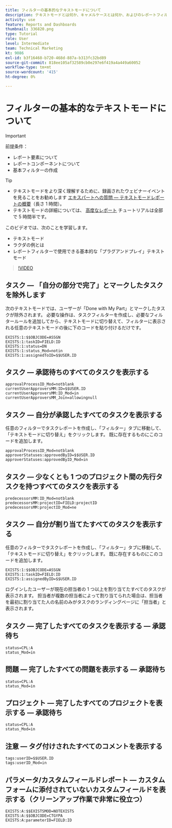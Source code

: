 ```yaml
---
title: フィルターの基本的なテキストモードについて
description: テキストモードとは何か、キャメルケースとは何か、およびのレポートフィルターで使用できる基本的な「プラグアンドプレイ」テキストモードについて説明します。 [!DNL  Workfront].
activity: use
feature: Reports and Dashboards
thumbnail: 336820.png
type: Tutorial
role: User
level: Intermediate
team: Technical Marketing
kt: 9086
exl-id: b3f16468-b720-468d-887a-b313fc32bd89
source-git-commit: 818ee105af32589cb0e297e6f419a4a449a60052
workflow-type: tm+mt
source-wordcount: '415'
ht-degree: 0%

---
```


# フィルターの基本的なテキストモードについて

>[!IMPORTANT]
>
>前提条件：
>
>* レポート要素について
>* レポートコンポーネントについて
>* 基本フィルターの作成


>[!TIP]
>
>* テキストモードをより深く理解するために、録画されたウェビナーイベントを見ることをお勧めします [エキスパートへの質問 — テキストモードレポートの概要](https://experienceleague.adobe.com/docs/workfront-events/events/reporting-and-dashboards/introduction-to-text-mode-reporting.html?lang=en)（長さ 1 時間）。
>* テキストモードの詳細については、 [高度なレポート](https://experienceleague.adobe.com/docs/workfront-learn/tutorials-workfront/reporting/advanced-reporting/welcome-to-advanced-reporting.html?lang=en) チュートリアルは全部で 5 時間半です。



このビデオでは、次のことを学習します。

* テキストモード
* ラクダの例とは
* レポートフィルターで使用できる基本的な「プラグアンドプレイ」テキストモード

>[!VIDEO](https://video.tv.adobe.com/v/336820/?quality=12)


## タスク — 「自分の部分で完了」とマークしたタスクを除外します

次のテキストモードでは、ユーザーが「Done with My Part」とマークしたタスクが除外されます。 必要な操作は、タスクフィルターを作成し、必要なフィルタールールを追加してから、テキストモードに切り替えて、フィルターに表示される任意のテキストモードの後に下のコードを貼り付けるだけです。

```
EXISTS:1:$$OBJCODE=ASSGN  
EXISTS:1:taskID=FIELD:ID  
EXISTS:1:status=DN  
EXISTS:1:status_Mod=notin  
EXISTS:1:assignedToID=$$USER.ID 
```

## タスク — 承認待ちのすべてのタスクを表示する

```
approvalProcessID_Mod=notblank
currentUserApproversMM:ID=$$USER.ID
currentUserApproversMM:ID_Mod=in
currentUserApproversMM_Join=allowingnull
```

## タスク — 自分が承認したすべてのタスクを表示する

任意のフィルターでタスクレポートを作成し、「フィルター」タブに移動して、「テキストモードに切り替え」をクリックします。 既に存在するものにこのコードを追加します。

```
approvalProcessID_Mod=notblank
approverStatuses:approvedByID=$$USER.ID
approverStatuses:approvedByID_Mod=in
```

## タスク — 少なくとも 1 つのプロジェクト間の先行タスクを持つすべてのタスクを表示する

```
predecessorsMM:ID_Mod=notblank
predecessorsMM:projectID=FIELD:projectID
predecessorsMM:projectID_Mod=ne
```

## タスク — 自分が割り当てたすべてのタスクを表示する

任意のフィルターでタスクレポートを作成し、「フィルター」タブに移動して、「テキストモードに切り替え」をクリックします。 既に存在するものにこのコードを追加します。

```
EXISTS:1:$$OBJCODE=ASSGN
EXISTS:1:taskID=FIELD:ID
EXISTS:1:assignedByID=$$USER.ID
```

ログインしたユーザーが現在の担当者の 1 つ以上を割り当てたすべてのタスクが表示されます。 担当者が複数の担当者によって割り当てられた場合は、担当者を最初に割り当てた人の名前のみがタスクのランディングページに「担当者」と表示されます。

## タスク — 完了したすべてのタスクを表示する — 承認待ち

```
status=CPL:A
status_Mod=in
```


## 問題 — 完了したすべての問題を表示する — 承認待ち

```
status=CPL:A
status_Mod=in
```


## プロジェクト — 完了したすべてのプロジェクトを表示する — 承認待ち

```
status=CPL:A
status_Mod=in
```


## 注意 — タグ付けされたすべてのコメントを表示する

```
tags:userID=$$USER.ID
tags:userID_Mod=in
```


## パラメータ/カスタムフィールドレポート — カスタムフォームに添付されていないカスタムフィールドを表示する（クリーンアップ作業で非常に役立つ）

```
EXISTS:A:$$EXISTSMOD=NOTEXISTS
EXISTS:A:$$OBJCODE=CTGYPA
EXISTS:A:parameterID=FIELD:ID
```
